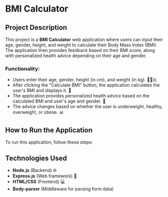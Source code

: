 # BMI Calculator 

## Project Description

This project is a **BMI Calculator** web application where users can input their age, gender, height, and weight to calculate their Body Mass Index (BMI). The application then provides feedback based on their BMI score, along with personalized health advice depending on their age and gender.

### Functionality:
- Users enter their age, gender, height (in cm), and weight (in kg). 👤📏⚖️
- After clicking the "Calculate BMI" button, the application calculates the user's BMI and displays it. 🧮
- The application provides personalized health advice based on the calculated BMI and user's age and gender. 💬
- The advice changes based on whether the user is underweight, healthy, overweight, or obese. 📊

## How to Run the Application

To run this application, follow these steps:

## Technologies Used 

- **Node.js** (Backend) 🌐
- **Express.js** (Web framework) 📡
- **HTML/CSS** (Frontend) 💻
- **Body-parser** (Middleware for parsing form data) 